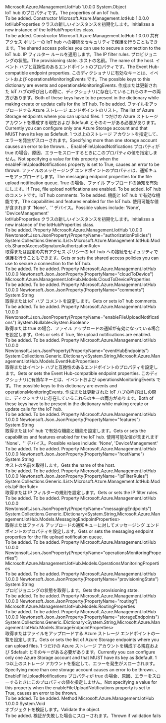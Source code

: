 <Type Name="IotHubProperties" FullName="Microsoft.Azure.Management.IotHub.Models.IotHubProperties">
  <TypeSignature Language="C#" Value="public class IotHubProperties" />
  <TypeSignature Language="ILAsm" Value=".class public auto ansi beforefieldinit IotHubProperties extends System.Object" />
  <TypeSignature Language="DocId" Value="T:Microsoft.Azure.Management.IotHub.Models.IotHubProperties" />
  <TypeSignature Language="VB.NET" Value="Public Class IotHubProperties" />
  <TypeSignature Language="F#" Value="type IotHubProperties = class" />
  <AssemblyInfo>
    <AssemblyName>Microsoft.Azure.Management.IotHub</AssemblyName>
    <AssemblyVersion>1.0.0.0</AssemblyVersion>
  </AssemblyInfo>
  <Base>
    <BaseTypeName>System.Object</BaseTypeName>
  </Base>
  <Interfaces />
  <Docs>
    <summary>
            <span data-ttu-id="f6794-101">IoT hub のプロパティです。</span><span class="sxs-lookup"><span data-stu-id="f6794-101">The properties of an IoT hub.</span></span>
            </summary>
    <remarks>To be added.</remarks>
  </Docs>
  <Members>
    <Member MemberName=".ctor">
      <MemberSignature Language="C#" Value="public IotHubProperties ();" />
      <MemberSignature Language="ILAsm" Value=".method public hidebysig specialname rtspecialname instance void .ctor() cil managed" />
      <MemberSignature Language="DocId" Value="M:Microsoft.Azure.Management.IotHub.Models.IotHubProperties.#ctor" />
      <MemberSignature Language="VB.NET" Value="Public Sub New ()" />
      <MemberType>Constructor</MemberType>
      <AssemblyInfo>
        <AssemblyName>Microsoft.Azure.Management.IotHub</AssemblyName>
        <AssemblyVersion>1.0.0.0</AssemblyVersion>
      </AssemblyInfo>
      <Parameters />
      <Docs>
        <summary>
            <span data-ttu-id="f6794-102">IotHubProperties クラスの新しいインスタンスを初期化します。</span><span class="sxs-lookup"><span data-stu-id="f6794-102">Initializes a new instance of the IotHubProperties class.</span></span>
            </summary>
        <remarks>To be added.</remarks>
      </Docs>
    </Member>
    <Member MemberName=".ctor">
      <MemberSignature Language="C#" Value="public IotHubProperties (System.Collections.Generic.IList&lt;Microsoft.Azure.Management.IotHub.Models.SharedAccessSignatureAuthorizationRule&gt; authorizationPolicies = null, System.Collections.Generic.IList&lt;Microsoft.Azure.Management.IotHub.Models.IpFilterRule&gt; ipFilterRules = null, string provisioningState = null, string hostName = null, System.Collections.Generic.IDictionary&lt;string,Microsoft.Azure.Management.IotHub.Models.EventHubProperties&gt; eventHubEndpoints = null, Microsoft.Azure.Management.IotHub.Models.RoutingProperties routing = null, System.Collections.Generic.IDictionary&lt;string,Microsoft.Azure.Management.IotHub.Models.StorageEndpointProperties&gt; storageEndpoints = null, System.Collections.Generic.IDictionary&lt;string,Microsoft.Azure.Management.IotHub.Models.MessagingEndpointProperties&gt; messagingEndpoints = null, Nullable&lt;bool&gt; enableFileUploadNotifications = null, Microsoft.Azure.Management.IotHub.Models.CloudToDeviceProperties cloudToDevice = null, string comments = null, Microsoft.Azure.Management.IotHub.Models.OperationsMonitoringProperties operationsMonitoringProperties = null, string features = null);" />
      <MemberSignature Language="ILAsm" Value=".method public hidebysig specialname rtspecialname instance void .ctor(class System.Collections.Generic.IList`1&lt;class Microsoft.Azure.Management.IotHub.Models.SharedAccessSignatureAuthorizationRule&gt; authorizationPolicies, class System.Collections.Generic.IList`1&lt;class Microsoft.Azure.Management.IotHub.Models.IpFilterRule&gt; ipFilterRules, string provisioningState, string hostName, class System.Collections.Generic.IDictionary`2&lt;string, class Microsoft.Azure.Management.IotHub.Models.EventHubProperties&gt; eventHubEndpoints, class Microsoft.Azure.Management.IotHub.Models.RoutingProperties routing, class System.Collections.Generic.IDictionary`2&lt;string, class Microsoft.Azure.Management.IotHub.Models.StorageEndpointProperties&gt; storageEndpoints, class System.Collections.Generic.IDictionary`2&lt;string, class Microsoft.Azure.Management.IotHub.Models.MessagingEndpointProperties&gt; messagingEndpoints, valuetype System.Nullable`1&lt;bool&gt; enableFileUploadNotifications, class Microsoft.Azure.Management.IotHub.Models.CloudToDeviceProperties cloudToDevice, string comments, class Microsoft.Azure.Management.IotHub.Models.OperationsMonitoringProperties operationsMonitoringProperties, string features) cil managed" />
      <MemberSignature Language="DocId" Value="M:Microsoft.Azure.Management.IotHub.Models.IotHubProperties.#ctor(System.Collections.Generic.IList{Microsoft.Azure.Management.IotHub.Models.SharedAccessSignatureAuthorizationRule},System.Collections.Generic.IList{Microsoft.Azure.Management.IotHub.Models.IpFilterRule},System.String,System.String,System.Collections.Generic.IDictionary{System.String,Microsoft.Azure.Management.IotHub.Models.EventHubProperties},Microsoft.Azure.Management.IotHub.Models.RoutingProperties,System.Collections.Generic.IDictionary{System.String,Microsoft.Azure.Management.IotHub.Models.StorageEndpointProperties},System.Collections.Generic.IDictionary{System.String,Microsoft.Azure.Management.IotHub.Models.MessagingEndpointProperties},System.Nullable{System.Boolean},Microsoft.Azure.Management.IotHub.Models.CloudToDeviceProperties,System.String,Microsoft.Azure.Management.IotHub.Models.OperationsMonitoringProperties,System.String)" />
      <MemberSignature Language="F#" Value="new Microsoft.Azure.Management.IotHub.Models.IotHubProperties : System.Collections.Generic.IList&lt;Microsoft.Azure.Management.IotHub.Models.SharedAccessSignatureAuthorizationRule&gt; * System.Collections.Generic.IList&lt;Microsoft.Azure.Management.IotHub.Models.IpFilterRule&gt; * string * string * System.Collections.Generic.IDictionary&lt;string, Microsoft.Azure.Management.IotHub.Models.EventHubProperties&gt; * Microsoft.Azure.Management.IotHub.Models.RoutingProperties * System.Collections.Generic.IDictionary&lt;string, Microsoft.Azure.Management.IotHub.Models.StorageEndpointProperties&gt; * System.Collections.Generic.IDictionary&lt;string, Microsoft.Azure.Management.IotHub.Models.MessagingEndpointProperties&gt; * Nullable&lt;bool&gt; * Microsoft.Azure.Management.IotHub.Models.CloudToDeviceProperties * string * Microsoft.Azure.Management.IotHub.Models.OperationsMonitoringProperties * string -&gt; Microsoft.Azure.Management.IotHub.Models.IotHubProperties" Usage="new Microsoft.Azure.Management.IotHub.Models.IotHubProperties (authorizationPolicies, ipFilterRules, provisioningState, hostName, eventHubEndpoints, routing, storageEndpoints, messagingEndpoints, enableFileUploadNotifications, cloudToDevice, comments, operationsMonitoringProperties, features)" />
      <MemberType>Constructor</MemberType>
      <AssemblyInfo>
        <AssemblyName>Microsoft.Azure.Management.IotHub</AssemblyName>
        <AssemblyVersion>1.0.0.0</AssemblyVersion>
      </AssemblyInfo>
      <Parameters>
        <Parameter Name="authorizationPolicies" Type="System.Collections.Generic.IList&lt;Microsoft.Azure.Management.IotHub.Models.SharedAccessSignatureAuthorizationRule&gt;" />
        <Parameter Name="ipFilterRules" Type="System.Collections.Generic.IList&lt;Microsoft.Azure.Management.IotHub.Models.IpFilterRule&gt;" />
        <Parameter Name="provisioningState" Type="System.String" />
        <Parameter Name="hostName" Type="System.String" />
        <Parameter Name="eventHubEndpoints" Type="System.Collections.Generic.IDictionary&lt;System.String,Microsoft.Azure.Management.IotHub.Models.EventHubProperties&gt;" />
        <Parameter Name="routing" Type="Microsoft.Azure.Management.IotHub.Models.RoutingProperties" />
        <Parameter Name="storageEndpoints" Type="System.Collections.Generic.IDictionary&lt;System.String,Microsoft.Azure.Management.IotHub.Models.StorageEndpointProperties&gt;" />
        <Parameter Name="messagingEndpoints" Type="System.Collections.Generic.IDictionary&lt;System.String,Microsoft.Azure.Management.IotHub.Models.MessagingEndpointProperties&gt;" />
        <Parameter Name="enableFileUploadNotifications" Type="System.Nullable&lt;System.Boolean&gt;" />
        <Parameter Name="cloudToDevice" Type="Microsoft.Azure.Management.IotHub.Models.CloudToDeviceProperties" />
        <Parameter Name="comments" Type="System.String" />
        <Parameter Name="operationsMonitoringProperties" Type="Microsoft.Azure.Management.IotHub.Models.OperationsMonitoringProperties" />
        <Parameter Name="features" Type="System.String" />
      </Parameters>
      <Docs>
        <param name="authorizationPolicies"><span data-ttu-id="f6794-103">共有アクセス ポリシーの IoT hub への接続をセキュリティで保護を行うこともできます。</span><span class="sxs-lookup"><span data-stu-id="f6794-103">The shared access policies you can use to secure a connection to the IoT hub.</span></span></param>
        <param name="ipFilterRules"><span data-ttu-id="f6794-104">IP フィルター ルールを適用します。</span><span class="sxs-lookup"><span data-stu-id="f6794-104">The IP filter rules.</span></span></param>
        <param name="provisioningState"><span data-ttu-id="f6794-105">プロビジョニングの状態。</span><span class="sxs-lookup"><span data-stu-id="f6794-105">The provisioning state.</span></span></param>
        <param name="hostName"><span data-ttu-id="f6794-106">ホストの名前。</span><span class="sxs-lookup"><span data-stu-id="f6794-106">The name of the host.</span></span></param>
        <param name="eventHubEndpoints"><span data-ttu-id="f6794-107">イベント ハブと互換性のあるエンドポイントのプロパティです。</span><span class="sxs-lookup"><span data-stu-id="f6794-107">The Event Hub-compatible endpoint properties.</span></span> <span data-ttu-id="f6794-108">このディクショナリに有効なキーとは、イベントおよび operationsMonitoringEvents です。</span><span class="sxs-lookup"><span data-stu-id="f6794-108">The possible keys to this dictionary are events and operationsMonitoringEvents.</span></span> <span data-ttu-id="f6794-109">作成または更新された IoT ハブの呼び出しの際に、ディクショナリに存在しているこれらのキーの両方があります。</span><span class="sxs-lookup"><span data-stu-id="f6794-109">Both of these keys have to be present in the dictionary while making create or update calls for the IoT hub.</span></span></param>
        <param name="routing">To be added.</param>
        <param name="storageEndpoints"><span data-ttu-id="f6794-110">ファイルをアップロードする Azure ストレージ エンドポイントのリスト。</span><span class="sxs-lookup"><span data-stu-id="f6794-110">The list of Azure Storage endpoints where you can upload files.</span></span> <span data-ttu-id="f6794-111">1 つだけの Azure ストレージ アカウントを構成する現在および $default とそのキーがある必要があります。</span><span class="sxs-lookup"><span data-stu-id="f6794-111">Currently you can configure only one Azure Storage account and that MUST have its key as $default.</span></span>
            <span data-ttu-id="f6794-112">1 つ以上のストレージ アカウントを指定して、エラーを発生がスローされます。</span><span class="sxs-lookup"><span data-stu-id="f6794-112">Specifying more than one storage account causes an error to be thrown.</span></span> <span data-ttu-id="f6794-113">、EnableFileUploadNotifications プロパティが true の場合、原因、エラーをスローするときにこのプロパティの値を指定しません。</span><span class="sxs-lookup"><span data-stu-id="f6794-113">Not specifying a value for this property when the enableFileUploadNotifications property is set to True, causes an error to be thrown.</span></span></param>
        <param name="messagingEndpoints"><span data-ttu-id="f6794-114">ファイルのメッセージング エンドポイントのプロパティは、通知キューをアップロードします。</span><span class="sxs-lookup"><span data-stu-id="f6794-114">The messaging endpoint properties for the file upload notification queue.</span></span></param>
        <param name="enableFileUploadNotifications"><span data-ttu-id="f6794-115">True の場合、ファイル アップロードの通知を有効にします。</span><span class="sxs-lookup"><span data-stu-id="f6794-115">If True, file upload notifications are enabled.</span></span></param>
        <param name="cloudToDevice">To be added.</param>
        <param name="comments"><span data-ttu-id="f6794-116">IoT hub のコメントです。</span><span class="sxs-lookup"><span data-stu-id="f6794-116">IoT hub comments.</span></span></param>
        <param name="operationsMonitoringProperties">To be added.</param>
        <param name="features"><span data-ttu-id="f6794-117">機能と IoT hub で有効な機能です。</span><span class="sxs-lookup"><span data-stu-id="f6794-117">The capabilities and features enabled for the IoT hub.</span></span> <span data-ttu-id="f6794-118">使用可能な値が含まれます 'None'、'' デバイス。</span><span class="sxs-lookup"><span data-stu-id="f6794-118">Possible values include: 'None', 'DeviceManagement'</span></span></param>
        <summary>
            <span data-ttu-id="f6794-119">IotHubProperties クラスの新しいインスタンスを初期化します。</span><span class="sxs-lookup"><span data-stu-id="f6794-119">Initializes a new instance of the IotHubProperties class.</span></span>
            </summary>
        <remarks>To be added.</remarks>
      </Docs>
    </Member>
    <Member MemberName="AuthorizationPolicies">
      <MemberSignature Language="C#" Value="public System.Collections.Generic.IList&lt;Microsoft.Azure.Management.IotHub.Models.SharedAccessSignatureAuthorizationRule&gt; AuthorizationPolicies { get; set; }" />
      <MemberSignature Language="ILAsm" Value=".property instance class System.Collections.Generic.IList`1&lt;class Microsoft.Azure.Management.IotHub.Models.SharedAccessSignatureAuthorizationRule&gt; AuthorizationPolicies" />
      <MemberSignature Language="DocId" Value="P:Microsoft.Azure.Management.IotHub.Models.IotHubProperties.AuthorizationPolicies" />
      <MemberSignature Language="VB.NET" Value="Public Property AuthorizationPolicies As IList(Of SharedAccessSignatureAuthorizationRule)" />
      <MemberSignature Language="F#" Value="member this.AuthorizationPolicies : System.Collections.Generic.IList&lt;Microsoft.Azure.Management.IotHub.Models.SharedAccessSignatureAuthorizationRule&gt; with get, set" Usage="Microsoft.Azure.Management.IotHub.Models.IotHubProperties.AuthorizationPolicies" />
      <MemberType>Property</MemberType>
      <AssemblyInfo>
        <AssemblyName>Microsoft.Azure.Management.IotHub</AssemblyName>
        <AssemblyVersion>1.0.0.0</AssemblyVersion>
      </AssemblyInfo>
      <Attributes>
        <Attribute>
          <AttributeName>Newtonsoft.Json.JsonProperty(PropertyName="authorizationPolicies")</AttributeName>
        </Attribute>
      </Attributes>
      <ReturnValue>
        <ReturnType>System.Collections.Generic.IList&lt;Microsoft.Azure.Management.IotHub.Models.SharedAccessSignatureAuthorizationRule&gt;</ReturnType>
      </ReturnValue>
      <Docs>
        <summary>
            <span data-ttu-id="f6794-120">取得または設定の共有アクセス ポリシーの IoT hub への接続をセキュリティで保護を行うこともできます。</span><span class="sxs-lookup"><span data-stu-id="f6794-120">Gets or sets the shared access policies you can use to secure a connection to the IoT hub.</span></span>
            </summary>
        <value>To be added.</value>
        <remarks>To be added.</remarks>
      </Docs>
    </Member>
    <Member MemberName="CloudToDevice">
      <MemberSignature Language="C#" Value="public Microsoft.Azure.Management.IotHub.Models.CloudToDeviceProperties CloudToDevice { get; set; }" />
      <MemberSignature Language="ILAsm" Value=".property instance class Microsoft.Azure.Management.IotHub.Models.CloudToDeviceProperties CloudToDevice" />
      <MemberSignature Language="DocId" Value="P:Microsoft.Azure.Management.IotHub.Models.IotHubProperties.CloudToDevice" />
      <MemberSignature Language="VB.NET" Value="Public Property CloudToDevice As CloudToDeviceProperties" />
      <MemberSignature Language="F#" Value="member this.CloudToDevice : Microsoft.Azure.Management.IotHub.Models.CloudToDeviceProperties with get, set" Usage="Microsoft.Azure.Management.IotHub.Models.IotHubProperties.CloudToDevice" />
      <MemberType>Property</MemberType>
      <AssemblyInfo>
        <AssemblyName>Microsoft.Azure.Management.IotHub</AssemblyName>
        <AssemblyVersion>1.0.0.0</AssemblyVersion>
      </AssemblyInfo>
      <Attributes>
        <Attribute>
          <AttributeName>Newtonsoft.Json.JsonProperty(PropertyName="cloudToDevice")</AttributeName>
        </Attribute>
      </Attributes>
      <ReturnValue>
        <ReturnType>Microsoft.Azure.Management.IotHub.Models.CloudToDeviceProperties</ReturnType>
      </ReturnValue>
      <Docs>
        <summary />
        <value>To be added.</value>
        <remarks>To be added.</remarks>
      </Docs>
    </Member>
    <Member MemberName="Comments">
      <MemberSignature Language="C#" Value="public string Comments { get; set; }" />
      <MemberSignature Language="ILAsm" Value=".property instance string Comments" />
      <MemberSignature Language="DocId" Value="P:Microsoft.Azure.Management.IotHub.Models.IotHubProperties.Comments" />
      <MemberSignature Language="VB.NET" Value="Public Property Comments As String" />
      <MemberSignature Language="F#" Value="member this.Comments : string with get, set" Usage="Microsoft.Azure.Management.IotHub.Models.IotHubProperties.Comments" />
      <MemberType>Property</MemberType>
      <AssemblyInfo>
        <AssemblyName>Microsoft.Azure.Management.IotHub</AssemblyName>
        <AssemblyVersion>1.0.0.0</AssemblyVersion>
      </AssemblyInfo>
      <Attributes>
        <Attribute>
          <AttributeName>Newtonsoft.Json.JsonProperty(PropertyName="comments")</AttributeName>
        </Attribute>
      </Attributes>
      <ReturnValue>
        <ReturnType>System.String</ReturnType>
      </ReturnValue>
      <Docs>
        <summary>
            <span data-ttu-id="f6794-121">取得または ioT ハブ コメントを設定します。</span><span class="sxs-lookup"><span data-stu-id="f6794-121">Gets or sets ioT hub comments.</span></span>
            </summary>
        <value>To be added.</value>
        <remarks>To be added.</remarks>
      </Docs>
    </Member>
    <Member MemberName="EnableFileUploadNotifications">
      <MemberSignature Language="C#" Value="public Nullable&lt;bool&gt; EnableFileUploadNotifications { get; set; }" />
      <MemberSignature Language="ILAsm" Value=".property instance valuetype System.Nullable`1&lt;bool&gt; EnableFileUploadNotifications" />
      <MemberSignature Language="DocId" Value="P:Microsoft.Azure.Management.IotHub.Models.IotHubProperties.EnableFileUploadNotifications" />
      <MemberSignature Language="VB.NET" Value="Public Property EnableFileUploadNotifications As Nullable(Of Boolean)" />
      <MemberSignature Language="F#" Value="member this.EnableFileUploadNotifications : Nullable&lt;bool&gt; with get, set" Usage="Microsoft.Azure.Management.IotHub.Models.IotHubProperties.EnableFileUploadNotifications" />
      <MemberType>Property</MemberType>
      <AssemblyInfo>
        <AssemblyName>Microsoft.Azure.Management.IotHub</AssemblyName>
        <AssemblyVersion>1.0.0.0</AssemblyVersion>
      </AssemblyInfo>
      <Attributes>
        <Attribute>
          <AttributeName>Newtonsoft.Json.JsonProperty(PropertyName="enableFileUploadNotifications")</AttributeName>
        </Attribute>
      </Attributes>
      <ReturnValue>
        <ReturnType>System.Nullable&lt;System.Boolean&gt;</ReturnType>
      </ReturnValue>
      <Docs>
        <summary>
            <span data-ttu-id="f6794-122">取得または true の場合、ファイル アップロードの通知が有効になっている場合を設定します。</span><span class="sxs-lookup"><span data-stu-id="f6794-122">Gets or sets if True, file upload notifications are enabled.</span></span>
            </summary>
        <value>To be added.</value>
        <remarks>To be added.</remarks>
      </Docs>
    </Member>
    <Member MemberName="EventHubEndpoints">
      <MemberSignature Language="C#" Value="public System.Collections.Generic.IDictionary&lt;string,Microsoft.Azure.Management.IotHub.Models.EventHubProperties&gt; EventHubEndpoints { get; set; }" />
      <MemberSignature Language="ILAsm" Value=".property instance class System.Collections.Generic.IDictionary`2&lt;string, class Microsoft.Azure.Management.IotHub.Models.EventHubProperties&gt; EventHubEndpoints" />
      <MemberSignature Language="DocId" Value="P:Microsoft.Azure.Management.IotHub.Models.IotHubProperties.EventHubEndpoints" />
      <MemberSignature Language="VB.NET" Value="Public Property EventHubEndpoints As IDictionary(Of String, EventHubProperties)" />
      <MemberSignature Language="F#" Value="member this.EventHubEndpoints : System.Collections.Generic.IDictionary&lt;string, Microsoft.Azure.Management.IotHub.Models.EventHubProperties&gt; with get, set" Usage="Microsoft.Azure.Management.IotHub.Models.IotHubProperties.EventHubEndpoints" />
      <MemberType>Property</MemberType>
      <AssemblyInfo>
        <AssemblyName>Microsoft.Azure.Management.IotHub</AssemblyName>
        <AssemblyVersion>1.0.0.0</AssemblyVersion>
      </AssemblyInfo>
      <Attributes>
        <Attribute>
          <AttributeName>Newtonsoft.Json.JsonProperty(PropertyName="eventHubEndpoints")</AttributeName>
        </Attribute>
      </Attributes>
      <ReturnValue>
        <ReturnType>System.Collections.Generic.IDictionary&lt;System.String,Microsoft.Azure.Management.IotHub.Models.EventHubProperties&gt;</ReturnType>
      </ReturnValue>
      <Docs>
        <summary>
            <span data-ttu-id="f6794-123">取得またはイベント ハブと互換性のあるエンドポイントのプロパティを設定します。</span><span class="sxs-lookup"><span data-stu-id="f6794-123">Gets or sets the Event Hub-compatible endpoint properties.</span></span> <span data-ttu-id="f6794-124">このディクショナリに有効なキーとは、イベントおよび operationsMonitoringEvents です。</span><span class="sxs-lookup"><span data-stu-id="f6794-124">The possible keys to this dictionary are events and operationsMonitoringEvents.</span></span> <span data-ttu-id="f6794-125">作成または更新された IoT ハブの呼び出しの際に、ディクショナリに存在しているこれらのキーの両方があります。</span><span class="sxs-lookup"><span data-stu-id="f6794-125">Both of these keys have to be present in the dictionary while making create or update calls for the IoT hub.</span></span>
            </summary>
        <value>To be added.</value>
        <remarks>To be added.</remarks>
      </Docs>
    </Member>
    <Member MemberName="Features">
      <MemberSignature Language="C#" Value="public string Features { get; set; }" />
      <MemberSignature Language="ILAsm" Value=".property instance string Features" />
      <MemberSignature Language="DocId" Value="P:Microsoft.Azure.Management.IotHub.Models.IotHubProperties.Features" />
      <MemberSignature Language="VB.NET" Value="Public Property Features As String" />
      <MemberSignature Language="F#" Value="member this.Features : string with get, set" Usage="Microsoft.Azure.Management.IotHub.Models.IotHubProperties.Features" />
      <MemberType>Property</MemberType>
      <AssemblyInfo>
        <AssemblyName>Microsoft.Azure.Management.IotHub</AssemblyName>
        <AssemblyVersion>1.0.0.0</AssemblyVersion>
      </AssemblyInfo>
      <Attributes>
        <Attribute>
          <AttributeName>Newtonsoft.Json.JsonProperty(PropertyName="features")</AttributeName>
        </Attribute>
      </Attributes>
      <ReturnValue>
        <ReturnType>System.String</ReturnType>
      </ReturnValue>
      <Docs>
        <summary>
            <span data-ttu-id="f6794-126">取得または IoT hub で有効な機能と機能を設定します。</span><span class="sxs-lookup"><span data-stu-id="f6794-126">Gets or sets the capabilities and features enabled for the IoT hub.</span></span>
            <span data-ttu-id="f6794-127">使用可能な値が含まれます 'None'、'' デバイス。</span><span class="sxs-lookup"><span data-stu-id="f6794-127">Possible values include: 'None', 'DeviceManagement'</span></span>
            </summary>
        <value>To be added.</value>
        <remarks>To be added.</remarks>
      </Docs>
    </Member>
    <Member MemberName="HostName">
      <MemberSignature Language="C#" Value="public string HostName { get; }" />
      <MemberSignature Language="ILAsm" Value=".property instance string HostName" />
      <MemberSignature Language="DocId" Value="P:Microsoft.Azure.Management.IotHub.Models.IotHubProperties.HostName" />
      <MemberSignature Language="VB.NET" Value="Public ReadOnly Property HostName As String" />
      <MemberSignature Language="F#" Value="member this.HostName : string" Usage="Microsoft.Azure.Management.IotHub.Models.IotHubProperties.HostName" />
      <MemberType>Property</MemberType>
      <AssemblyInfo>
        <AssemblyName>Microsoft.Azure.Management.IotHub</AssemblyName>
        <AssemblyVersion>1.0.0.0</AssemblyVersion>
      </AssemblyInfo>
      <Attributes>
        <Attribute>
          <AttributeName>Newtonsoft.Json.JsonProperty(PropertyName="hostName")</AttributeName>
        </Attribute>
      </Attributes>
      <ReturnValue>
        <ReturnType>System.String</ReturnType>
      </ReturnValue>
      <Docs>
        <summary>
            <span data-ttu-id="f6794-128">ホストの名前を取得します。</span><span class="sxs-lookup"><span data-stu-id="f6794-128">Gets the name of the host.</span></span>
            </summary>
        <value>To be added.</value>
        <remarks>To be added.</remarks>
      </Docs>
    </Member>
    <Member MemberName="IpFilterRules">
      <MemberSignature Language="C#" Value="public System.Collections.Generic.IList&lt;Microsoft.Azure.Management.IotHub.Models.IpFilterRule&gt; IpFilterRules { get; set; }" />
      <MemberSignature Language="ILAsm" Value=".property instance class System.Collections.Generic.IList`1&lt;class Microsoft.Azure.Management.IotHub.Models.IpFilterRule&gt; IpFilterRules" />
      <MemberSignature Language="DocId" Value="P:Microsoft.Azure.Management.IotHub.Models.IotHubProperties.IpFilterRules" />
      <MemberSignature Language="VB.NET" Value="Public Property IpFilterRules As IList(Of IpFilterRule)" />
      <MemberSignature Language="F#" Value="member this.IpFilterRules : System.Collections.Generic.IList&lt;Microsoft.Azure.Management.IotHub.Models.IpFilterRule&gt; with get, set" Usage="Microsoft.Azure.Management.IotHub.Models.IotHubProperties.IpFilterRules" />
      <MemberType>Property</MemberType>
      <AssemblyInfo>
        <AssemblyName>Microsoft.Azure.Management.IotHub</AssemblyName>
        <AssemblyVersion>1.0.0.0</AssemblyVersion>
      </AssemblyInfo>
      <Attributes>
        <Attribute>
          <AttributeName>Newtonsoft.Json.JsonProperty(PropertyName="ipFilterRules")</AttributeName>
        </Attribute>
      </Attributes>
      <ReturnValue>
        <ReturnType>System.Collections.Generic.IList&lt;Microsoft.Azure.Management.IotHub.Models.IpFilterRule&gt;</ReturnType>
      </ReturnValue>
      <Docs>
        <summary>
            <span data-ttu-id="f6794-129">取得または IP フィルターの規則を設定します。</span><span class="sxs-lookup"><span data-stu-id="f6794-129">Gets or sets the IP filter rules.</span></span>
            </summary>
        <value>To be added.</value>
        <remarks>To be added.</remarks>
      </Docs>
    </Member>
    <Member MemberName="MessagingEndpoints">
      <MemberSignature Language="C#" Value="public System.Collections.Generic.IDictionary&lt;string,Microsoft.Azure.Management.IotHub.Models.MessagingEndpointProperties&gt; MessagingEndpoints { get; set; }" />
      <MemberSignature Language="ILAsm" Value=".property instance class System.Collections.Generic.IDictionary`2&lt;string, class Microsoft.Azure.Management.IotHub.Models.MessagingEndpointProperties&gt; MessagingEndpoints" />
      <MemberSignature Language="DocId" Value="P:Microsoft.Azure.Management.IotHub.Models.IotHubProperties.MessagingEndpoints" />
      <MemberSignature Language="VB.NET" Value="Public Property MessagingEndpoints As IDictionary(Of String, MessagingEndpointProperties)" />
      <MemberSignature Language="F#" Value="member this.MessagingEndpoints : System.Collections.Generic.IDictionary&lt;string, Microsoft.Azure.Management.IotHub.Models.MessagingEndpointProperties&gt; with get, set" Usage="Microsoft.Azure.Management.IotHub.Models.IotHubProperties.MessagingEndpoints" />
      <MemberType>Property</MemberType>
      <AssemblyInfo>
        <AssemblyName>Microsoft.Azure.Management.IotHub</AssemblyName>
        <AssemblyVersion>1.0.0.0</AssemblyVersion>
      </AssemblyInfo>
      <Attributes>
        <Attribute>
          <AttributeName>Newtonsoft.Json.JsonProperty(PropertyName="messagingEndpoints")</AttributeName>
        </Attribute>
      </Attributes>
      <ReturnValue>
        <ReturnType>System.Collections.Generic.IDictionary&lt;System.String,Microsoft.Azure.Management.IotHub.Models.MessagingEndpointProperties&gt;</ReturnType>
      </ReturnValue>
      <Docs>
        <summary>
            <span data-ttu-id="f6794-130">取得またはファイル アップロードの通知キューに対してメッセージング エンドポイントのプロパティを設定します。</span><span class="sxs-lookup"><span data-stu-id="f6794-130">Gets or sets the messaging endpoint properties for the file upload notification queue.</span></span>
            </summary>
        <value>To be added.</value>
        <remarks>To be added.</remarks>
      </Docs>
    </Member>
    <Member MemberName="OperationsMonitoringProperties">
      <MemberSignature Language="C#" Value="public Microsoft.Azure.Management.IotHub.Models.OperationsMonitoringProperties OperationsMonitoringProperties { get; set; }" />
      <MemberSignature Language="ILAsm" Value=".property instance class Microsoft.Azure.Management.IotHub.Models.OperationsMonitoringProperties OperationsMonitoringProperties" />
      <MemberSignature Language="DocId" Value="P:Microsoft.Azure.Management.IotHub.Models.IotHubProperties.OperationsMonitoringProperties" />
      <MemberSignature Language="VB.NET" Value="Public Property OperationsMonitoringProperties As OperationsMonitoringProperties" />
      <MemberSignature Language="F#" Value="member this.OperationsMonitoringProperties : Microsoft.Azure.Management.IotHub.Models.OperationsMonitoringProperties with get, set" Usage="Microsoft.Azure.Management.IotHub.Models.IotHubProperties.OperationsMonitoringProperties" />
      <MemberType>Property</MemberType>
      <AssemblyInfo>
        <AssemblyName>Microsoft.Azure.Management.IotHub</AssemblyName>
        <AssemblyVersion>1.0.0.0</AssemblyVersion>
      </AssemblyInfo>
      <Attributes>
        <Attribute>
          <AttributeName>Newtonsoft.Json.JsonProperty(PropertyName="operationsMonitoringProperties")</AttributeName>
        </Attribute>
      </Attributes>
      <ReturnValue>
        <ReturnType>Microsoft.Azure.Management.IotHub.Models.OperationsMonitoringProperties</ReturnType>
      </ReturnValue>
      <Docs>
        <summary />
        <value>To be added.</value>
        <remarks>To be added.</remarks>
      </Docs>
    </Member>
    <Member MemberName="ProvisioningState">
      <MemberSignature Language="C#" Value="public string ProvisioningState { get; }" />
      <MemberSignature Language="ILAsm" Value=".property instance string ProvisioningState" />
      <MemberSignature Language="DocId" Value="P:Microsoft.Azure.Management.IotHub.Models.IotHubProperties.ProvisioningState" />
      <MemberSignature Language="VB.NET" Value="Public ReadOnly Property ProvisioningState As String" />
      <MemberSignature Language="F#" Value="member this.ProvisioningState : string" Usage="Microsoft.Azure.Management.IotHub.Models.IotHubProperties.ProvisioningState" />
      <MemberType>Property</MemberType>
      <AssemblyInfo>
        <AssemblyName>Microsoft.Azure.Management.IotHub</AssemblyName>
        <AssemblyVersion>1.0.0.0</AssemblyVersion>
      </AssemblyInfo>
      <Attributes>
        <Attribute>
          <AttributeName>Newtonsoft.Json.JsonProperty(PropertyName="provisioningState")</AttributeName>
        </Attribute>
      </Attributes>
      <ReturnValue>
        <ReturnType>System.String</ReturnType>
      </ReturnValue>
      <Docs>
        <summary>
            <span data-ttu-id="f6794-131">プロビジョニングの状態を取得します。</span><span class="sxs-lookup"><span data-stu-id="f6794-131">Gets the provisioning state.</span></span>
            </summary>
        <value>To be added.</value>
        <remarks>To be added.</remarks>
      </Docs>
    </Member>
    <Member MemberName="Routing">
      <MemberSignature Language="C#" Value="public Microsoft.Azure.Management.IotHub.Models.RoutingProperties Routing { get; set; }" />
      <MemberSignature Language="ILAsm" Value=".property instance class Microsoft.Azure.Management.IotHub.Models.RoutingProperties Routing" />
      <MemberSignature Language="DocId" Value="P:Microsoft.Azure.Management.IotHub.Models.IotHubProperties.Routing" />
      <MemberSignature Language="VB.NET" Value="Public Property Routing As RoutingProperties" />
      <MemberSignature Language="F#" Value="member this.Routing : Microsoft.Azure.Management.IotHub.Models.RoutingProperties with get, set" Usage="Microsoft.Azure.Management.IotHub.Models.IotHubProperties.Routing" />
      <MemberType>Property</MemberType>
      <AssemblyInfo>
        <AssemblyName>Microsoft.Azure.Management.IotHub</AssemblyName>
        <AssemblyVersion>1.0.0.0</AssemblyVersion>
      </AssemblyInfo>
      <Attributes>
        <Attribute>
          <AttributeName>Newtonsoft.Json.JsonProperty(PropertyName="routing")</AttributeName>
        </Attribute>
      </Attributes>
      <ReturnValue>
        <ReturnType>Microsoft.Azure.Management.IotHub.Models.RoutingProperties</ReturnType>
      </ReturnValue>
      <Docs>
        <summary />
        <value>To be added.</value>
        <remarks>To be added.</remarks>
      </Docs>
    </Member>
    <Member MemberName="StorageEndpoints">
      <MemberSignature Language="C#" Value="public System.Collections.Generic.IDictionary&lt;string,Microsoft.Azure.Management.IotHub.Models.StorageEndpointProperties&gt; StorageEndpoints { get; set; }" />
      <MemberSignature Language="ILAsm" Value=".property instance class System.Collections.Generic.IDictionary`2&lt;string, class Microsoft.Azure.Management.IotHub.Models.StorageEndpointProperties&gt; StorageEndpoints" />
      <MemberSignature Language="DocId" Value="P:Microsoft.Azure.Management.IotHub.Models.IotHubProperties.StorageEndpoints" />
      <MemberSignature Language="VB.NET" Value="Public Property StorageEndpoints As IDictionary(Of String, StorageEndpointProperties)" />
      <MemberSignature Language="F#" Value="member this.StorageEndpoints : System.Collections.Generic.IDictionary&lt;string, Microsoft.Azure.Management.IotHub.Models.StorageEndpointProperties&gt; with get, set" Usage="Microsoft.Azure.Management.IotHub.Models.IotHubProperties.StorageEndpoints" />
      <MemberType>Property</MemberType>
      <AssemblyInfo>
        <AssemblyName>Microsoft.Azure.Management.IotHub</AssemblyName>
        <AssemblyVersion>1.0.0.0</AssemblyVersion>
      </AssemblyInfo>
      <Attributes>
        <Attribute>
          <AttributeName>Newtonsoft.Json.JsonProperty(PropertyName="storageEndpoints")</AttributeName>
        </Attribute>
      </Attributes>
      <ReturnValue>
        <ReturnType>System.Collections.Generic.IDictionary&lt;System.String,Microsoft.Azure.Management.IotHub.Models.StorageEndpointProperties&gt;</ReturnType>
      </ReturnValue>
      <Docs>
        <summary>
            <span data-ttu-id="f6794-132">取得またはファイルをアップロードする Azure ストレージ エンドポイントの一覧を設定します。</span><span class="sxs-lookup"><span data-stu-id="f6794-132">Gets or sets the list of Azure Storage endpoints where you can upload files.</span></span> <span data-ttu-id="f6794-133">1 つだけの Azure ストレージ アカウントを構成する現在および $default とそのキーがある必要があります。</span><span class="sxs-lookup"><span data-stu-id="f6794-133">Currently you can configure only one Azure Storage account and that MUST have its key as $default.</span></span> <span data-ttu-id="f6794-134">1 つ以上のストレージ アカウントを指定して、エラーを発生がスローされます。</span><span class="sxs-lookup"><span data-stu-id="f6794-134">Specifying more than one storage account causes an error to be thrown.</span></span> <span data-ttu-id="f6794-135">、EnableFileUploadNotifications プロパティが true の場合、原因、エラーをスローするときにこのプロパティの値を指定しません。</span><span class="sxs-lookup"><span data-stu-id="f6794-135">Not specifying a value for this property when the enableFileUploadNotifications property is set to True, causes an error to be thrown.</span></span>
            </summary>
        <value>To be added.</value>
        <remarks>To be added.</remarks>
      </Docs>
    </Member>
    <Member MemberName="Validate">
      <MemberSignature Language="C#" Value="public virtual void Validate ();" />
      <MemberSignature Language="ILAsm" Value=".method public hidebysig newslot virtual instance void Validate() cil managed" />
      <MemberSignature Language="DocId" Value="M:Microsoft.Azure.Management.IotHub.Models.IotHubProperties.Validate" />
      <MemberSignature Language="VB.NET" Value="Public Overridable Sub Validate ()" />
      <MemberSignature Language="F#" Value="abstract member Validate : unit -&gt; unit&#xA;override this.Validate : unit -&gt; unit" Usage="iotHubProperties.Validate " />
      <MemberType>Method</MemberType>
      <AssemblyInfo>
        <AssemblyName>Microsoft.Azure.Management.IotHub</AssemblyName>
        <AssemblyVersion>1.0.0.0</AssemblyVersion>
      </AssemblyInfo>
      <ReturnValue>
        <ReturnType>System.Void</ReturnType>
      </ReturnValue>
      <Parameters />
      <Docs>
        <summary>
            <span data-ttu-id="f6794-136">オブジェクトを検証します。</span><span class="sxs-lookup"><span data-stu-id="f6794-136">Validate the object.</span></span>
            </summary>
        <remarks>To be added.</remarks>
        <exception cref="T:Microsoft.Rest.ValidationException">
            <span data-ttu-id="f6794-137">検証が失敗した場合にスローされます。</span><span class="sxs-lookup"><span data-stu-id="f6794-137">Thrown if validation fails</span></span>
            </exception>
      </Docs>
    </Member>
  </Members>
</Type>
